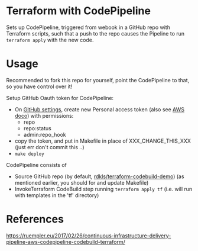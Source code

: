 # Terraform with CodePipeline

Sets up CodePipeline, triggered from webook in a GitHub repo with Terraform scripts, such
that a push to the repo causes the Pipeline to run `terraform apply` with the
new code.

# Usage

Recommended to fork this repo for yourself, point the CodePipeline to that, so
you have control over it!

Setup GitHub Oauth token for CodePipeline:
- On [GitHub settings](https://github.com/settings/tokens/new), create new Personal access token (also see [AWS doco](https://docs.aws.amazon.com/codebuild/latest/userguide/sample-access-tokens.html)) with permissions:
    - repo
    - repo:status
    - admin:repo_hook
- copy the token, and put in Makefile in place of XXX_CHANGE_THIS_XXX (just err
    don't commit this ..)
- `make deploy`

CodePipeline consists of 
- Source GitHub repo (by default, [rdkls/terraform-codebuild-demo](https://github.com/rdkls/terraform-codebuild-demo)) (as mentioned earlier, you should for and update Makefile)
- InvokeTerraform CodeBuild step running `terraform apply tf` (i.e. will run with templates
    in the 'tf' directory)

# References

https://ruempler.eu/2017/02/26/continuous-infrastructure-delivery-pipeline-aws-codepipeline-codebuild-terraform/
